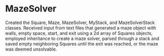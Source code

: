 # MazeSolver
Created the Square, Maze, MazeSolver, MyStack, and MazeSolverStack classes.
Received input from text files that generated a maze object with walls, empty space, start,
and exit using a 2d array of Squares objects, employed inheritance to create a maze solver, 
parsed through a stack and saved empty neighboring Squares until the exit was reached, 
or the maze was deemed unsolvable.
